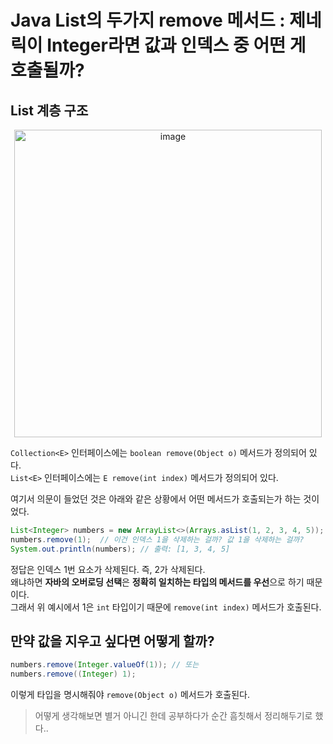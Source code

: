 # Java List의 두가지 remove 메서드 : 제네릭이 Integer라면 값과 인덱스 중 어떤 게 호출될까?

## List 계층 구조

<p align="center"><img width="492" alt="image" src="https://github.com/user-attachments/assets/3c967a85-4137-4366-acd3-df36ee2f2c1e" /></p>

`Collection<E>` 인터페이스에는 `boolean remove(Object o)` 메서드가 정의되어 있다.  
`List<E>` 인터페이스에는 `E remove(int index)` 메서드가 정의되어 있다.

여기서 의문이 들었던 것은 아래와 같은 상황에서 어떤 메서드가 호출되는가 하는 것이었다.

```java
List<Integer> numbers = new ArrayList<>(Arrays.asList(1, 2, 3, 4, 5));
numbers.remove(1);  // 이건 인덱스 1을 삭제하는 걸까? 값 1을 삭제하는 걸까?
System.out.println(numbers); // 출력: [1, 3, 4, 5]
```

정답은 인덱스 1번 요소가 삭제된다. 즉, 2가 삭제된다.  
왜냐하면 **자바의 오버로딩 선택**은 **정확히 일치하는 타입의 메서드를 우선**으로 하기 때문이다.  
그래서 위 예시에서 1은 `int` 타입이기 때문에 `remove(int index)` 메서드가 호출된다.  

## 만약 값을 지우고 싶다면 어떻게 할까?

```java
numbers.remove(Integer.valueOf(1)); // 또는
numbers.remove((Integer) 1);
```
이렇게 타입을 명시해줘야 `remove(Object o)` 메서드가 호출된다.


> 어떻게 생각해보면 별거 아니긴 한데 공부하다가 순간 흠칫해서 정리해두기로 했다..